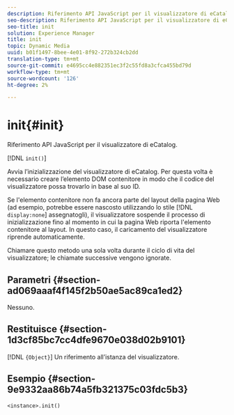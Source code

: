 ```yaml
---
description: Riferimento API JavaScript per il visualizzatore di eCatalog.
seo-description: Riferimento API JavaScript per il visualizzatore di eCatalog.
seo-title: init
solution: Experience Manager
title: init
topic: Dynamic Media
uuid: b01f1497-8bee-4e01-8f92-272b324cb2dd
translation-type: tm+mt
source-git-commit: e4695cc4e882351ec3f2c55fd8a3cfca455bd79d
workflow-type: tm+mt
source-wordcount: '126'
ht-degree: 2%

---
```



# init{#init}

Riferimento API JavaScript per il visualizzatore di eCatalog.

[!DNL `init()`]

Avvia l’inizializzazione del visualizzatore di eCatalog. Per questa volta è necessario creare l’elemento DOM contenitore in modo che il codice del visualizzatore possa trovarlo in base al suo ID.

Se l&#39;elemento contenitore non fa ancora parte del layout della pagina Web (ad esempio, potrebbe essere nascosto utilizzando lo stile [!DNL `display:none`] assegnatogli), il visualizzatore sospende il processo di inizializzazione fino al momento in cui la pagina Web riporta l&#39;elemento contenitore al layout. In questo caso, il caricamento del visualizzatore riprende automaticamente.

Chiamare questo metodo una sola volta durante il ciclo di vita del visualizzatore; le chiamate successive vengono ignorate.

## Parametri {#section-ad069aaaf4f145f2b50ae5ac89ca1ed2}

Nessuno.

## Restituisce {#section-1d3cf85bc7cc4dfe9670e038d02b9101}

[!DNL `{Object}`] Un riferimento all’istanza del visualizzatore.

## Esempio {#section-9e9332aa86b74a5fb321375c03fdc5b3}

```
<instance>.init()
```

